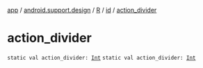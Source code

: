 [app](../../../index.md) / [android.support.design](../../index.md) / [R](../index.md) / [id](index.md) / [action_divider](.)

# action_divider

`static val action_divider: `[`Int`](https://kotlinlang.org/api/latest/jvm/stdlib/kotlin/-int/index.html)
`static val action_divider: `[`Int`](https://kotlinlang.org/api/latest/jvm/stdlib/kotlin/-int/index.html)